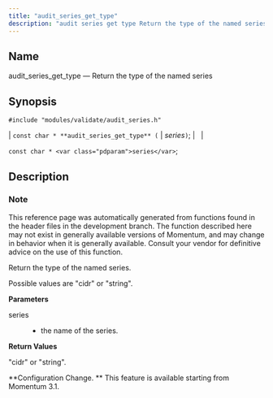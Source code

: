 ```yaml
---
title: "audit_series_get_type"
description: "audit series get type Return the type of the named series const char audit series get type series const char series This reference page was automatically generated from functions found in the header files in the development branch The function described here may not exist in generally available versions of..."
---
```


<a name="apis.audit_series_get_type"></a> 
## Name

audit_series_get_type — Return the type of the named series

## Synopsis

`#include "modules/validate/audit_series.h"`

| `const char * **audit_series_get_type** (` | <var class="pdparam">series</var>`)`; |   |

`const char * <var class="pdparam">series</var>`;<a name="idp47223808"></a> 
## Description

### Note

This reference page was automatically generated from functions found in the header files in the development branch. The function described here may not exist in generally available versions of Momentum, and may change in behavior when it is generally available. Consult your vendor for definitive advice on the use of this function.

Return the type of the named series.

Possible values are "cidr" or "string".

**<a name="idp47227152"></a> Parameters**

<dl class="variablelist">

<dt>series</dt>

<dd>

- the name of the series.

</dd>

</dl>

**<a name="idp47230176"></a> Return Values**

"cidr" or "string".

**Configuration Change. ** This feature is available starting from Momentum 3.1.